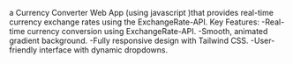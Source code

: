 a Currency Converter Web App (using javascript )that provides real-time currency exchange rates using the ExchangeRate-API.
Key Features:
-Real-time currency conversion using ExchangeRate-API.
-Smooth, animated gradient background.
-Fully responsive design with Tailwind CSS.
-User-friendly interface with dynamic dropdowns.
